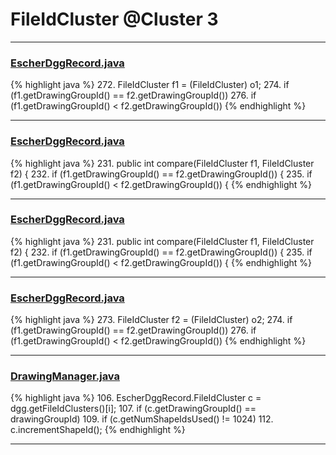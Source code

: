 # FileIdCluster @Cluster 3

***

### [EscherDggRecord.java](https://searchcode.com/codesearch/view/15642630/)
{% highlight java %}
272. FileIdCluster f1 = (FileIdCluster) o1;
274. if (f1.getDrawingGroupId() == f2.getDrawingGroupId())
276. if (f1.getDrawingGroupId() < f2.getDrawingGroupId())
{% endhighlight %}

***

### [EscherDggRecord.java](https://searchcode.com/codesearch/view/97383877/)
{% highlight java %}
231. public int compare(FileIdCluster f1, FileIdCluster f2) {
232.     if (f1.getDrawingGroupId() == f2.getDrawingGroupId()) {
235.     if (f1.getDrawingGroupId() < f2.getDrawingGroupId()) {
{% endhighlight %}

***

### [EscherDggRecord.java](https://searchcode.com/codesearch/view/97383877/)
{% highlight java %}
231. public int compare(FileIdCluster f1, FileIdCluster f2) {
232.     if (f1.getDrawingGroupId() == f2.getDrawingGroupId()) {
235.     if (f1.getDrawingGroupId() < f2.getDrawingGroupId()) {
{% endhighlight %}

***

### [EscherDggRecord.java](https://searchcode.com/codesearch/view/15642630/)
{% highlight java %}
273. FileIdCluster f2 = (FileIdCluster) o2;
274. if (f1.getDrawingGroupId() == f2.getDrawingGroupId())
276. if (f1.getDrawingGroupId() < f2.getDrawingGroupId())
{% endhighlight %}

***

### [DrawingManager.java](https://searchcode.com/codesearch/view/15642363/)
{% highlight java %}
106. EscherDggRecord.FileIdCluster c = dgg.getFileIdClusters()[i];
107. if (c.getDrawingGroupId() == drawingGroupId)
109.     if (c.getNumShapeIdsUsed() != 1024)
112.         c.incrementShapeId();
{% endhighlight %}

***

